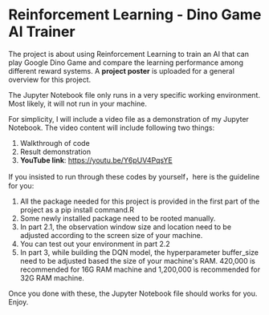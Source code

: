 # Reinforcement Learning - Dino Game AI Trainer
The project is about using Reinforcement Learning to train an AI that can play Google Dino Game and compare the learning performance among different reward systems.
A **project poster** is uploaded for a general overview for this project.

The Jupyter Notebook file only runs in a very specific working environment. Most likely, it will not run in your machine.

For simplicity, I will include a video file as a demonstration of my Jupyter Notebook.
The video content will include following two things:
1. Walkthrough of code
2. Result demonstration
3. **YouTube link**: https://youtu.be/Y6pUV4PqsYE

If you insisted to run through these codes by yourself，here is the guideline for you:
1. All the package needed for this project is provided in the first part of the project as a pip install command.R
2. Some newly installed package need to be rooted manually.
3. In part 2.1, the observation window size and location need to be adjusted according to the screen size of your machine.
4. You can test out your environment in part 2.2
5. In part 3, while building the DQN model, the hyperparameter buffer_size need to be adjusted based the size of your 
machine's RAM. 420,000 is recommended for 16G RAM machine and 1,200,000 is recommended for 32G RAM machine.

Once you done with these, the Jupyter Notebook file should works for you. Enjoy.
